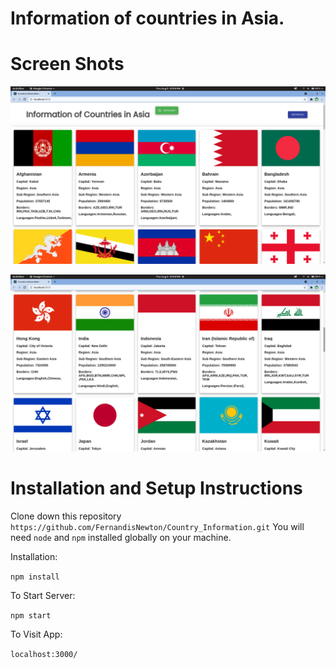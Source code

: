 # Information of countries in Asia.



# Screen Shots

 

![CountryInfo](screenshots/ss2.png)

![CountryInfo](screenshots/ss1.png)

 

# Installation and Setup Instructions

 

Clone down this repository `https://github.com/FernandisNewton/Country_Information.git`
You will need `node` and `npm` installed globally on your machine.  

Installation:
 
`npm install`  

 
To Start Server:

`npm start`  

To Visit App:

`localhost:3000/`  
